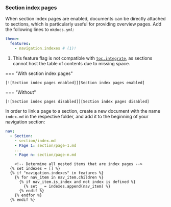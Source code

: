 
### Section index pages

When section index pages are enabled, documents can be directly attached to
sections, which is particularly useful for providing overview pages. Add the
following lines to `mkdocs.yml`:

```yaml
theme:
  features:
    - navigation.indexes # (1)!
```

1.  This feature flag is not compatible with [`toc.integrate`][toc.integrate],
    as sections cannot host the table of contents due to missing space.

=== "With section index pages"

    [![Section index pages enabled]][Section index pages enabled]

=== "Without"

    [![Section index pages disabled]][Section index pages disabled]

In order to link a page to a section, create a new document with the name
`index.md` in the respective folder, and add it to the beginning of your
navigation section:

```yaml
nav:
  - Section:
    - section/index.md
    - Page 1: section/page-1.md
    ...
    - Page n: section/page-n.md
```

  [Section index pages support]: https://github.com/squidfunk/mkdocs-material/releases/tag/7.3.0
  [Section index pages enabled]: ../assets/screenshots/navigation-index-on.png
  [Section index pages disabled]: ../assets/screenshots/navigation-index-off.png
  [toc.integrate]: #navigation-integration


        <!-- Determine all nested items that are index pages -->
      {% set indexes = [] %}
      {% if "navigation.indexes" in features %}
        {% for nav_item in nav_item.children %}
          {% if nav_item.is_index and not index is defined %}
            {% set _ = indexes.append(nav_item) %}
          {% endif %}
        {% endfor %}
      {% endif %}